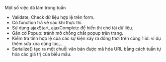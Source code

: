 Một số việc đã làm trong tuần
   - Validate, Check dữ liệu hợp lệ trên form.
   - Có function trả về sau khi thực thi.
   - Sử dụng ajaxStart, ajaxComplete để hiển thị chờ tải dữ liệu.
   - Gắn cờ Popup: tránh mở chồng chất popup trên trang.
   - Kiểm tra tính hợp lệ của các sự kiện xảy ra đồng thời trên cùng 1 id: ví dụ thêm sửa xóa cùng lúc,...
   - Serialize() tạo ra một chuỗi văn bản được mã hóa URL bằng cách tuần tự hóa các giá trị của biểu mẫu.

 
